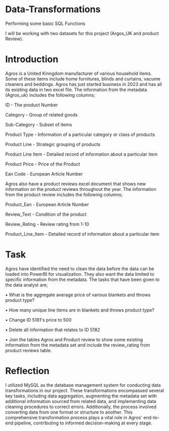 # Data-Transformations
Performing some basic SQL Functions

I will be working with two datasets for this project (Argos_UK and product Review).

# Introduction

Agros is a United Kinngdom manufacturer of various household items. Some of these items include home furnitures, blinds and curtains, vacume cleaners and beddings. Agros has just started business in 2023 and has all its existing data in two excel file. The information from the metadata (Agros_uk) includes the following columns;

ID - The product Number

Category - Group of related goods

Sub-Category - Subset of items

Product Type - Information of a particular category or class of products

Product Line - Strategic grouping of products

Product Line Item - Detailed record of information about a particular item

Product Price - Price of the Product

Ean Code - European Article Number

Agros also have a product reviews excel document that shows new information on the product reviews throughout the year. The information from the product review includes the following columns;

Product_Ean - European Article Number

Review_Text - Condition of the product

Review_Rating - Review rating from 1-10

Product_Line_Item - Detailed record of information about a particular item

# Task
Agros have identified the need to clean the data before the data can be loaded into PowerBI for visualization. They also want the data limited to specific information from the metadata. The tasks that have been given to the data analyst are;

•	What is the aggregate average price of various blankets and throws product type?

•	How many unique line items are in blankets and throws product type? 

•	Change ID 5181's price to 500

•	Delete all information that relates to ID 5182

•	Join the tables Agros and Product review to show some existing information from the metadata set and include the review_rating from product reviews table.

# Reflection
I utilized MySQL as the database management system for conducting data transformations in our project. These transformations encompassed several key tasks, including data aggregation, augmenting the metadata set with additional information sourced from related data, and implementing data cleaning procedures to correct errors. Additionally, the process involved converting data from one format or structure to another. This comprehensive transformation process plays a vital role in Agros' end-to-end pipeline, contributing to informed decision-making at every stage.

